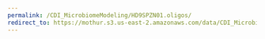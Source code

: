 ```yaml
---
permalink: /CDI_MicrobiomeModeling/HD9SPZN01.oligos/
redirect_to: https://mothur.s3.us-east-2.amazonaws.com/data/CDI_MicrobiomeModeling/HD9SPZN01.oligos
---
```


